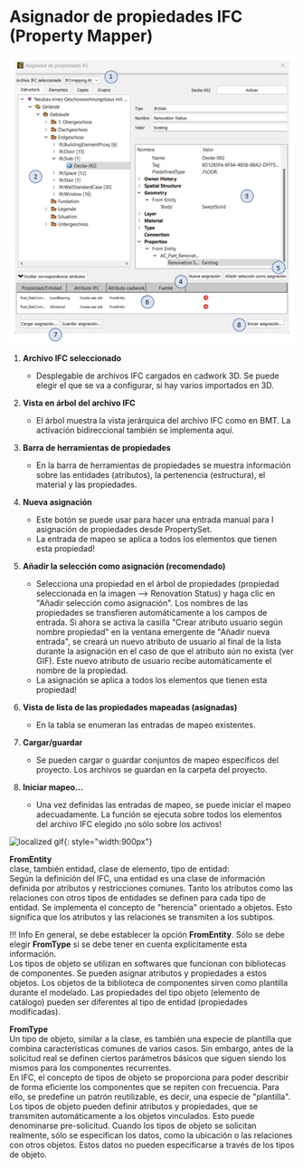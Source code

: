 # Asignador de propiedades IFC (Property Mapper)

![localized image](../img/es/propertyMapper.png)

1. **Archivo IFC seleccionado**
    * Desplegable de archivos IFC cargados en cadwork 3D. Se puede elegir el que se va a configurar, si hay varios importados en 3D.

2. **Vista en árbol del archivo IFC** 
    * El árbol muestra la vista jerárquica del archivo IFC como en BMT. La activación bidireccional también se implementa aquí. 

3. **Barra de herramientas de propiedades**
    * En la barra de herramientas de propiedades se muestra información sobre las entidades (atributos), la pertenencia (estructura), el material y las propiedades.

4. **Nueva asignación**
    * Este botón se puede usar para hacer una entrada manual para l asignación de propiedades desde PropertySet.
    * La entrada de mapeo se aplica a todos los elementos que tienen esta propiedad!
	
5. **Añadir la selección como asignación (recomendado)**
    * Selecciona una propiedad en el árbol de propiedades  (propiedad seleccionada en la imagen --> Renovation Status) y haga clic en "Añadir selección como asignación". Los nombres de las propiedades se transfieren automáticamente a los campos de entrada. Si ahora se activa la casilla "Crear atributo usuario según nombre propiedad" en la ventana emergente de "Añadir nueva entrada", se creará un nuevo atributo de usuario al final de la lista durante la asignación en el caso de que el atributo aún no exista (ver GIF). Este nuevo atributo de usuario recibe automáticamente el nombre de la propiedad. 
    * La asignación se aplica a todos los elementos que tienen esta propiedad!

6. **Vista de lista de las propiedades mapeadas (asignadas)**
    * En la tabla se enumeran las entradas de mapeo existentes.

7. **Cargar/guardar**
    * Se pueden cargar o guardar conjuntos de mapeo específicos del proyecto. Los archivos se guardan en la carpeta del proyecto. 

8. **Iniciar mapeo...**
    * Una vez definidas las entradas de mapeo, se puede iniciar el mapeo adecuadamente. La función se ejecuta sobre todos los elementos del archivo IFC elegido
¡no sólo sobre los activos! 

![localized gif](../img/mapping.gif){: style="width:900px"}



**FromEntity** <br>
clase, también entidad, clase de elemento, tipo de entidad:<br> 
Según la definición del IFC, una entidad es una clase de información definida por atributos y restricciones comunes. Tanto los atributos como las relaciones con otros tipos de entidades se definen para cada tipo de entidad. Se implementa el concepto de "herencia" orientado a objetos. Esto significa que los atributos y las relaciones se transmiten a los subtipos.


!!! Info
    En general, se debe establecer la opción **FromEntity**. Sólo se debe elegir **FromType** si se debe tener en cuenta explícitamente esta información.<br> Los tipos de objeto se utilizan en softwares que funcionan con bibliotecas de componentes. Se pueden asignar atributos y propiedades a estos objetos. Los objetos de la biblioteca de componentes sirven como plantilla durante el modelado. Las propiedades del tipo objeto (elemento de catálogo) pueden ser diferentes al tipo de entidad (propiedades modificadas). 
	
	
**FromType** <br>
Un tipo de objeto, similar a la clase, es también una especie de plantilla que combina características comunes de varios casos. Sin embargo, antes de la solicitud real se definen ciertos parámetros básicos que siguen siendo los mismos para los componentes recurrentes.<br>
En IFC, el concepto de tipos de objeto se proporciona para poder describir de forma eficiente los componentes que se repiten con frecuencia. Para ello, se predefine un patrón reutilizable, es decir, una especie de "plantilla". Los tipos de objeto pueden definir atributos y propiedades, que se transmiten automáticamente a los objetos vinculados. Esto puede denominarse pre-solicitud. Cuando los tipos de objeto se solicitan realmente, sólo se especifican los datos, como la ubicación o las relaciones con otros objetos. Estos datos no pueden especificarse a través de los tipos de objeto.